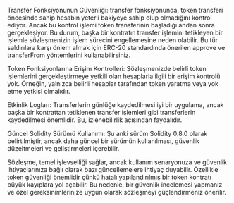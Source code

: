 Transfer Fonksiyonunun Güvenliği: transfer fonksiyonunda, token transferi öncesinde sahip hesabın yeterli bakiyeye sahip olup olmadığını kontrol ediyor. Ancak bu kontrol işlemi token transferinin başladığı andan sonra gerçekleşiyor. Bu durum, başka bir kontratın transfer işlemini tetikleyen bir işlemle sözleşmenizin işlem sürecini engellemesine neden olabilir. Bu tür saldırılara karşı önlem almak için ERC-20 standardında önerilen approve ve transferFrom yöntemlerini kullanabilirsiniz.

Token Fonksiyonlarına Erişim Kontrolleri: Sözleşmenizde belirli token işlemlerini gerçekleştirmeye yetkili olan hesaplarla ilgili bir erişim kontrolü yok. Örneğin, yalnızca belirli hesaplar tarafından token yaratma veya yok etme yetkisi olmalıdır.

Etkinlik Logları: Transferlerin günlüğe kaydedilmesi iyi bir uygulama, ancak başka bir kontrattan tetiklenen transfer işlemleri gibi transferlerin kaydedilmesi önemlidir. Bu, izlenebilirlik açısından faydalıdır.

Güncel Solidity Sürümü Kullanımı: Şu anki sürüm Solidity 0.8.0 olarak belirtilmiştir, ancak daha güncel bir sürümün kullanılması, güvenlik düzeltmeleri ve geliştirmeleri içerebilir.

Sözleşme, temel işlevselliği sağlar, ancak kullanım senaryonuza ve güvenlik ihtiyaçlarınıza bağlı olarak bazı güncellemelere ihtiyaç duyabilir. Özellikle token güvenliği önemlidir çünkü hatalı yapılandırılmış bir token kontratı büyük kayıplara yol açabilir. Bu nedenle, bir güvenlik incelemesi yapmanız ve özel gereksinimlerinize uygun olarak sözleşmeyi güçlendirmeniz önerilir.




